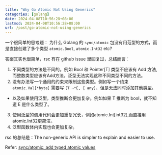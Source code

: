 ```yaml
---
title: "Why Go Atomic Not Using Generics"
categories: [golang]
date: 2024-04-08T10:56:28+08:00
lastmod: 2024-04-08T10:56:28+08:00
url: /post/go-atomic-not-using-generics
---
```


一个很简单的思考题： 为什么 Golang 的 `sync/atomic` 包没有用范型的方式，而是直接创建了多个类型 `atomic.Bool`, `atomic.Int32` etc?

<!--more-->

答案其实也很简单，rsc 有在 github issue 里回复过，总结而言：

1. 不同类型的方法是不同的。例如 Bool 和 Pointer[T] 类型不应该有 Add 方法,而整数类型应该有Add方法。泛型无法实现这种不同类型不同的方法。
2. 没有办法写一个通用的约束来限制这些类型。例如写一个约束 `atomic.Val[*byte]` 需要写 `[T ~*E, E any]`，但是无法同时添加其他类型。
  * 以及如果使用泛型，类型推断会更加复杂。例如如果 T 推断为 bool，就不知道 E 是什么类型了。
3. 使用泛型的调用代码会更加重复冗长，例如atomic.Int[int32],而直接用atomic.Int32更简洁。
5. 泛型函数体内实现也会更加复杂。

rsc 的总结是：The non-generic API is simpler to explain and easier to use.

Refer: [sync/atomic: add typed atomic values](https://github.com/golang/go/issues/50860)
